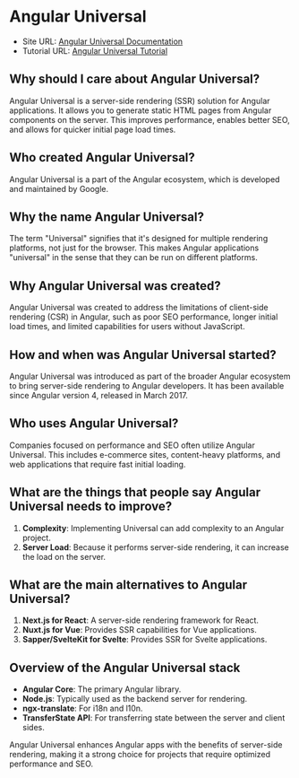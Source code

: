 # Angular Universal

- Site URL: [Angular Universal Documentation](https://angular.io/guide/universal)
- Tutorial URL: [Angular Universal Tutorial](https://angular.io/guide/universal#universal-tutorial)

## Why should I care about Angular Universal?

Angular Universal is a server-side rendering (SSR) solution for Angular applications. It allows you to generate static HTML pages from Angular components on the server. This improves performance, enables better SEO, and allows for quicker initial page load times.

## Who created Angular Universal?

Angular Universal is a part of the Angular ecosystem, which is developed and maintained by Google.

## Why the name Angular Universal?

The term "Universal" signifies that it's designed for multiple rendering platforms, not just for the browser. This makes Angular applications "universal" in the sense that they can be run on different platforms.

## Why Angular Universal was created?

Angular Universal was created to address the limitations of client-side rendering (CSR) in Angular, such as poor SEO performance, longer initial load times, and limited capabilities for users without JavaScript.

## How and when was Angular Universal started?

Angular Universal was introduced as part of the broader Angular ecosystem to bring server-side rendering to Angular developers. It has been available since Angular version 4, released in March 2017.

## Who uses Angular Universal?

Companies focused on performance and SEO often utilize Angular Universal. This includes e-commerce sites, content-heavy platforms, and web applications that require fast initial loading.

## What are the things that people say Angular Universal needs to improve?

1. **Complexity**: Implementing Universal can add complexity to an Angular project.
2. **Server Load**: Because it performs server-side rendering, it can increase the load on the server.

## What are the main alternatives to Angular Universal?

1. **Next.js for React**: A server-side rendering framework for React.
2. **Nuxt.js for Vue**: Provides SSR capabilities for Vue applications.
3. **Sapper/SvelteKit for Svelte**: Provides SSR for Svelte applications.

## Overview of the Angular Universal stack

- **Angular Core**: The primary Angular library.
- **Node.js**: Typically used as the backend server for rendering.
- **ngx-translate**: For i18n and l10n.
- **TransferState API**: For transferring state between the server and client sides.

Angular Universal enhances Angular apps with the benefits of server-side rendering, making it a strong choice for projects that require optimized performance and SEO.
